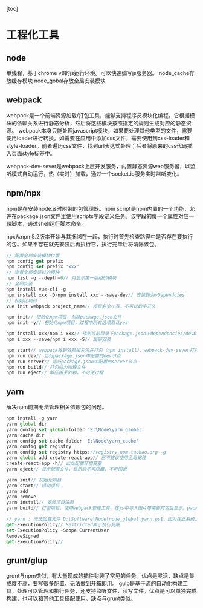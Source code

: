 [toc]

# 工程化工具

## node
单线程，基于chrome v8的js运行环境。可以快速编写js服务器。
node_cache存放缓存模块
node_gobal存放全局安装模块

## webpack
webpack是一个前端资源加载/打包工具，能够支持程序员模块化编程。它根据模块的依赖关系进行静态分析，然后将这些模块按照指定的规则生成对应的静态资源。
webpack本身只能处理javascript模块，如果要处理其他类型的文件，需要使用loader进行转换。如需要在应用中添加css文件，需要使用到css-loader和style-loader。前者遍历css文件，找到url表达式处理；后者将原来的css代码插入页面style标签中。

webpack-dev-sever是webpack上层开发服务，内置静态资源web服务器，以监听模式自动运行，热（实时）加载，通过一个socket.io服务实时监听变化。

## npm/npx
npm是在安装node.js时附带的包管理器。npm script是npm内置的一个功能，允许在package.json文件里使用scripts字段定义任务。该字段的每一个属性对应一段脚本，通过shell运行脚本命令。

npx从npm5.2版本开始与其捆绑在一起，执行时首先检查路径中是否存在要执行的包。如果不存在就先安装后再执行它，执行完毕后将清除该包。
```js
// 配置全局安装模块位置
npm config get prefix
npm config set prefix 'xxx'
// 查看全局安装过的模块
npm list -g --depth=0// 只显示第一层级的模块
// 全局安装
npm install vue-cli -g
npm install xxx -D/npm install xxx --save-dev// 安装到devDependcies
// 初始化项目
vue init webpack project_name// 项目名全小写，不可以数字开头

npm init// 初始化npm项目，创建package.json文件
npm init -y// 初始化npm项目，过程中所有选项默认yes

npm install xxx/npm i xxx// 找到当前目录下package.json中dependencies/devDependencies需要的依赖包批量安装
npm i xxx --save/npm i xxx -S// 局部安装

npm start// webpack找到依赖相关包并打包（npm install），webpack-dev-sever打开默认8080内置服务器，热加载呈现项目
npm run dev// 运行package.json中配置的dev节点
npm run server// 运行package.json中配置的server节点
npm run build// 打包成为物理文件
npm run eject// 解压相关依赖，不可逆过程
```
## yarn
解决npm前期无法管理相关依赖包的问题。
```js
npm install -g yarn
yarn global dir
yarn config set global-folder 'E:\Node\yarn_global'
yarn cache dir
yarn config set cache-folder 'E:\Node\yarn_cache'
yarn config get registry
yarn config set registry https://registry.npm.taobao.org -g
yarn global add create-react-app// 已不建议使用全局安装
create-react-app -h// 此处配置环境变量
yarn eject// 显示配置文件，显示后不可隐藏，不可回退

yarn init// 初始化项目
yarn start// 启动项目
yarn add
yarn remove
yarn install// 安装项目依赖
yarn build// 打包项目，使用webpack管理工具，在js中导入图片等需要打包后显示。package.json中配置“homepage":"./"。在build目录下开启本地服务器即可

// yarn : 无法加载文件 D:\Software\Node\node_global\yarn.ps1，因为在此系统上禁止运行脚本。主要原因是powershell的执行策略阻止了此次操作。
get-ExecutionPolicy// Restricted表示执行受限
set-ExecutionPolicy -Scope CurrentUser
RemoveSigned
get-ExecutionPolicy// 
```

## grunt/glup
grunt与npm类似，有大量现成的插件封装了常见的任务。优点是灵活，缺点是集成度不高，要写很多配置，无法做到开箱即用。
gulp是基于流的自动化构建工具，处理可以管理和执行任务，还支持监听文件、读写文件。优点是可以单独完成构建，也可以和其他工具搭配使用。缺点与grunt类似。